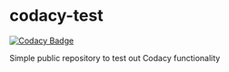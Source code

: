 # codacy-test

[![Codacy Badge](https://api.codacy.com/project/badge/Grade/c68c177dff124cbc99aaf9cc7909e5ec)](https://app.codacy.com/gh/dalton-braze/codacy-test?utm_source=github.com&utm_medium=referral&utm_content=dalton-braze/codacy-test&utm_campaign=Badge_Grade_Settings)

Simple public repository to test out Codacy functionality
